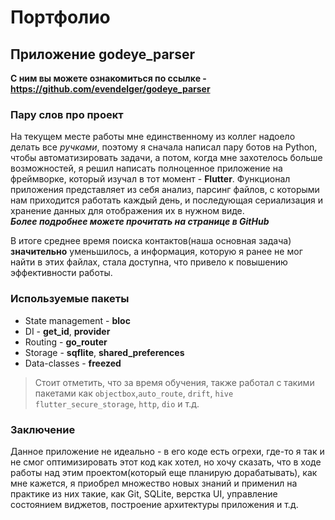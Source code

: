 # Портфолио
## Приложение godeye_parser
**С ним вы можете ознакомиться по ссылке - https://github.com/evendelger/godeye_parser**
### Пару слов про проект
На текущем месте работы мне единственному из коллег надоело делать все *ручками*, поэтому я сначала написал пару ботов на Python, чтобы автоматизировать задачи, а потом, когда мне захотелось больше возможностей, я решил написать полноценное приложение на фреймворке, который изучал в тот момент - **Flutter**. Функционал приложения представляет из себя анализ, парсинг файлов, с которыми нам приходится работать каждый день, и последующая сериализация и хранение данных для отображения их в нужном виде.  
***Более подробнее можете прочитать на странице в GitHub***

В итоге среднее время поиска контактов(наша основная задача) **значительно** уменьшилось, а информация, которую я ранее не мог найти в этих файлах, стала доступна, что привело к повышению эффективности работы.</font>
### Используемые пакеты

- State management - **bloc**
- DI - **get_id**, **provider**
- Routing - **go_router**
- Storage - **sqflite**, **shared_preferences**
- Data-classes - **freezed**

> Стоит отметить, что за время обучения, также работал с такими пакетами как `objectbox`,`auto_route`, `drift`, `hive` `flutter_secure_storage`, `http`, `dio` и т.д.

### Заключение
Данное приложение не идеально - в его коде есть огрехи, где-то я так и не смог оптимизировать этот код как хотел, но хочу сказать, что в ходе работы над этим проектом(который еще планирую дорабатывать), как мне кажется, я приобрел множество новых знаний и применил на практике из них такие, как Git, SQLite, верстка UI, управление состоянием виджетов, построение архитектуры приложения и т.д.

